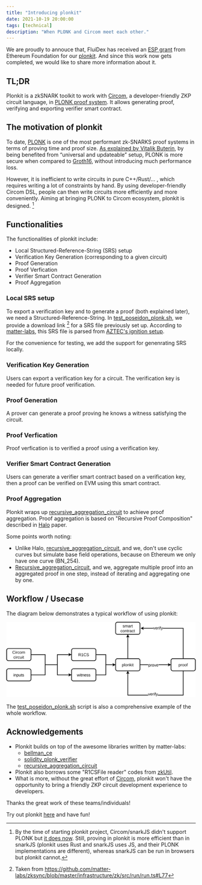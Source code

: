 ```yaml
---
title: "Introducing plonkit"
date: 2021-10-19 20:00:00
tags: [technical]
description: "When PLONK and Circom meet each other."
---
```


We are proudly to annouce that, FluiDex has received an [ESP grant](https://esp.ethereum.foundation/) from Ethereum Foundation for our [plonkit](https://github.com/fluidex/plonkit).
And since this work now gets completed, we would like to share more information about it.

## TL;DR
Plonkit is a zkSNARK toolkit to work with [Circom](https://github.com/iden3/circom), a developer-friendly ZKP circuit language, in [PLONK proof system](https://eprint.iacr.org/2019/953.pdf). It allows generating proof, verifying and exporting verifier smart contract.

## The motivation of plonkit
To date, [PLONK](https://eprint.iacr.org/2019/953.pdf) is one of the most performant zk-SNARKS proof systems in terms of proving time and proof size. [As explained by Vitalik Buterin](https://vitalik.ca/general/2019/09/22/plonk.html), by being benefited from “universal and updateable” setup, PLONK is more secure when compared to [Groth16](https://eprint.iacr.org/2016/260.pdf), without introducing much performance loss.

However, it is inefficient to write circuits in pure C++/Rust/… , which requires writing a lot of constraints by hand. By using developer-friendly Circom DSL, people can then write circuits more efficiently and more conveniently. Aiming at bringing PLONK to Circom ecosystem, plonkit is designed. [^1]

## Functionalities
The functionalities of plonkit include:

+ Local Structured-Reference-String (SRS) setup
+ Verification Key Generation (corresponding to a given circuit)
+ Proof Generation
+ Proof Verfication
+ Verifier Smart Contract Generation
+ Proof Aggregation

### Local SRS setup

To export a verification key and to generate a proof (both explained later), we need a Structured-Reference-String. In [test\_poseidon\_plonk.sh](https://github.com/fluidex/plonkit/blob/master/test/test_poseidon_plonk.sh), we provide a download link [^2] for a SRS file previously set up. According to [matter-labs](https://github.com/matter-labs/bellman/blob/f551a55d83d2ea604b2dbfe096fd9dcfdaedb189/src/kate_commitment/mod.rs#L1090), this SRS file is parsed from [AZTEC's ignition setup](https://medium.com/aztec-protocol/aztec-announcing-our-ignition-ceremony-757850264cfe).

For the convenience for testing, we add the support for genenrating SRS locally.

### Verification Key Generation

Users can export a verification key for a circuit. The verification key is needed for future proof verification.

### Proof Generation

A prover can generate a proof proving he knows a witness satisfying the circuit.

### Proof Verfication

Proof verfication is to verified a proof using a verification key.

### Verifier Smart Contract Generation

Users can generate a verifier smart contract based on a verification key, then a proof can be verified on EVM using this smart contract.

### Proof Aggregation

Plonkit wraps up [recursive\_aggregation\_circuit](https://github.com/matter-labs/recursive_aggregation_circuit) to achieve proof aggregation. Proof aggregation is based on "Recursive Proof Composition" described in [Halo](https://eprint.iacr.org/2019/1021.pdf) paper.

Some points worth noting:
+ Unlike Halo, [recursive\_aggregation\_circuit](https://github.com/matter-labs/recursive_aggregation_circuit), and we, don't use cyclic curves but simulate base field operations, because on Ethereum we only have one curve (BN_254).
+ [Recursive\_aggregation\_circuit](https://github.com/matter-labs/recursive_aggregation_circuit), and we, aggregate multiple proof into an aggregated proof in one step, instead of iterating and aggregating one by one.

## Workflow / Usecase
The diagram below demonstrates a typical workflow of using plonkit:

![](plonkit.png)

The [test\_poseidon\_plonk.sh](https://github.com/fluidex/plonkit/blob/master/test/test_poseidon_plonk.sh) script is also a comprehensive example of the whole workflow.

## Acknowledgements
+ Plonkit builds on top of the awesome libraries written by matter-labs:
    * [bellman_ce](https://github.com/matter-labs/bellman)
    * [solidity\_plonk\_verifier](https://github.com/matter-labs/solidity_plonk_verifier)
    * [recursive\_aggregation\_circuit](https://github.com/matter-labs/recursive_aggregation_circuit)
+ Plonkit also borrows some "R1CSFile reader" codes from [zkUtil](https://github.com/poma/zkutil).
+ What is more, without the great effort of [Circom](https://github.com/iden3/circom), plonkit won't have the opportunity to bring a friendly ZKP circuit development experience to developers.

Thanks the great work of these teams/individuals!

Try out plonkit [here](https://github.com/fluidex/plonkit) and have fun!


[^1]: By the time of starting plonkit project, Circom/snarkJS didn't support PLONK but [it does now](https://blog.iden3.io/circom-snarkjs-plonk.html). Still, proving in plonkit is more efficient than in snarkJS (plonkit uses Rust and snarkJS uses JS, and their PLONK implementations are different), whereas snarkJS can be run in browsers but plonkit cannot.
[^2]: Taken from https://github.com/matter-labs/zksync/blob/master/infrastructure/zk/src/run/run.ts#L77